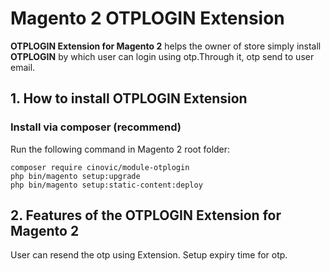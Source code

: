 # Magento 2 OTPLOGIN Extension


**OTPLOGIN Extension for Magento 2** helps the owner of store simply install **OTPLOGIN** by which user can login using otp.Through it, otp send to user email.


## 1. How to install OTPLOGIN Extension

### Install via composer (recommend)

Run the following command in Magento 2 root folder:

```
composer require cinovic/module-otplogin
php bin/magento setup:upgrade
php bin/magento setup:static-content:deploy
```


## 2. Features of the OTPLOGIN Extension for Magento 2

User can resend the otp using Extension.
Setup expiry time for otp.

